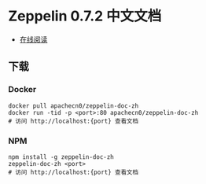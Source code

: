 # Zeppelin 0.7.2 中文文档

+   [在线阅读](https://zeppelin.flygon.net)
## 下载

### Docker

```
docker pull apachecn0/zeppelin-doc-zh
docker run -tid -p <port>:80 apachecn0/zeppelin-doc-zh
# 访问 http://localhost:{port} 查看文档
```

### NPM

```
npm install -g zeppelin-doc-zh
zeppelin-doc-zh <port>
# 访问 http://localhost:{port} 查看文档
```
